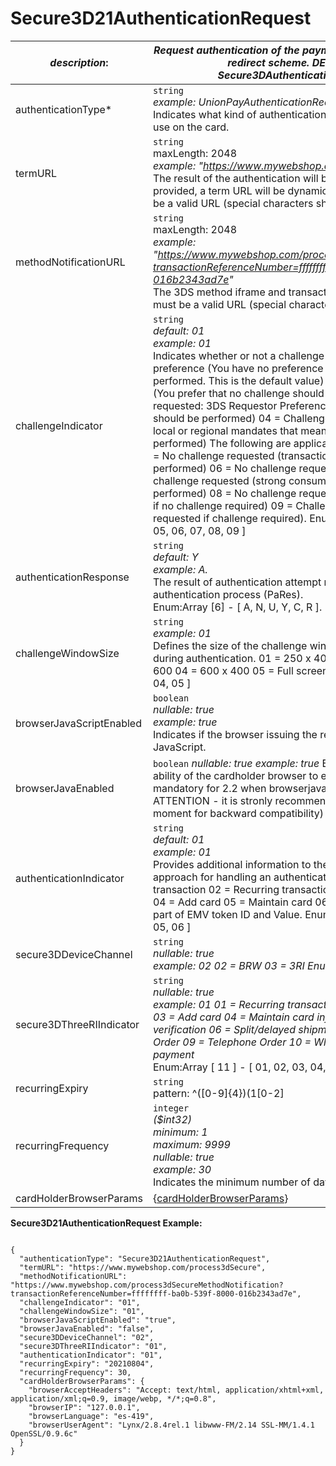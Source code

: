 
# Secure3D21AuthenticationRequest

| *description*: | *Request authentication of the payment card using the 3DS 2.x URL redirect scheme. DEPRECATED - use Secure3DAuthenticationRequest instead*| 
|----|----|
| authenticationType* |  ``` string ```  <br/>  *example: UnionPayAuthenticationRequest.*  <br/> Indicates what kind of authentication scheme the merchant wants to use on the card.|
| termURL |  ``` string ```   <br/> maxLength: 2048  <br/> *example: "https://www.mywebshop.com/process3dSecure"*  <br/> The result of the authentication will be sent to this URL. If not provided, a term URL will be dynamically generated. Note this must be a valid URL (special characters should be URL-encoded).|
| methodNotificationURL |  ``` string ```  <br/> maxLength: 2048  <br/> *example: "https://www.mywebshop.com/process3dSecureMethodNotification?transactionReferenceNumber=ffffffff-ba0b-539f-8000-016b2343ad7e"*  <br/> The 3DS method iframe and transaction ID will be sent here. Note this must be a valid URL (special characters should be URL-encoded).|
| challengeIndicator |  ``` string ```   <br/> *default: 01  <br/> example: 01*  <br/> Indicates whether or not a challenge should be performed. 01 = No preference (You have no preference whether a challenge should be performed. This is the default value) 02 = No challenge requested (You prefer that no challenge should be performed) 03 = Challenge requested: 3DS Requestor Preference (You prefer that a challenge should be performed) 04 = Challenge requested: Mandate (There are local or regional mandates that mean that a challenge must be performed) The following are applicable only for 3DS 2.2 protocol. 05 = No challenge requested (transactional risk analysis is already performed) 06 = No challenge requested (Data share only) 07 = No challenge requested (strong consumer authentication is already performed) 08 = No challenge requested (utilise whitelist exemption if no challenge required) 09 = Challenge requested (whitelist prompt requested if challenge required). Enum:Array [ 9 ] - [ 01, 02, 03, 04, 05, 06, 07, 08, 09 ]|
| authenticationResponse |  ``` string ```  <br/>  *default: Y <br/>  example: A.*  <br/> The result of authentication attempt returned by the 3D Secure authentication process (PaRes).  <br/> Enum:Array [6] - [ A, N, U, Y, C, R ].|
| challengeWindowSize |  ``` string ```   <br/> *example: 01*  <br/> Defines the size of the challenge window displayed to customers during authentication. 01 = 250 x 400 02 = 390 x 400 03 = 500 x 600 04 = 600 x 400 05 = Full screen. Enum:Array [ 5 ] - [ 01, 02, 03, 04, 05 ]|  
| browserJavaScriptEnabled |  ``` boolean ```  <br/>  *nullable: true <br/>  example: true*  <br/> Indicates if the browser issuing the request is capable of performing JavaScript.|
| browserJavaEnabled |  ``` boolean ```  *nullable: true example: true* Boolean that represents the ability of the cardholder browser to execute Java (required for 2.1, mandatory for 2.2 when browserjavaScriptEnabled=true)> ATTENTION - it is stronly recommended to be set (but optional at the moment for backward compatibility)|
| authenticationIndicator |  ``` string ```  <br/>  *default: 01  <br/> example: 01* <br/>   Provides additional information to the ACS to determine the best approach for handling an authentication request. 01 = Payment transaction 02 = Recurring transaction 03 = Installment transaction 04 = Add card 05 = Maintain card 06 = Card holder verification as part of EMV token ID and Value. Enum:Array [ 6 ] - [ 01, 02, 03, 04, 05, 06 ]|
| secure3DDeviceChannel |  ``` string ```  <br/>  *nullable: true  <br/> example: 02 02 = BRW 03 = 3RI Enum:Array [ 2 ] - [ 02, 03 ]* |
| secure3DThreeRIIndicator |  ``` string ```  <br/>  *nullable: true  <br/> example: 01  01 = Recurring transaction 02 = Instalment transaction 03 = Add card 04 = Maintain card information 05 = Account verification 06 = Split/delayed shipment 07 = Top-up 08 = Mail Order 09 = Telephone Order 10 = Whitelist status check 11 = Other payment*  <br/>  Enum:Array [ 11 ] - [ 01, 02, 03, 04, 05, 06, 07, 08, 09, 10, 11 ]* |
| recurringExpiry |  ``` string ```  <br/>  pattern: ^([0-9]{4})(1[0-2]|0[1-9])(3[01]|0[1-9]|[12][0-9])$  <br/>  nullable: true  <br/> *example: 20210819*  <br/> Date after which no further authorisations shall be performed.|
| recurringFrequency |  ``` integer ```   <br/> *($int32)  <br/> minimum: 1  <br/> maximum: 9999 <br/>  nullable: true <br/>  example: 30*  <br/> Indicates the minimum number of days between authorisations.|
| cardHolderBrowserParams | {[cardHolderBrowserParams](?path=docs/schemas-md/CardHolderBrowserParams.md)}|


**Secure3D21AuthenticationRequest Example:**

```{r}

{
  "authenticationType": "Secure3D21AuthenticationRequest",
  "termURL": "https://www.mywebshop.com/process3dSecure",
  "methodNotificationURL": "https://www.mywebshop.com/process3dSecureMethodNotification?transactionReferenceNumber=ffffffff-ba0b-539f-8000-016b2343ad7e",
  "challengeIndicator": "01",
  "challengeWindowSize": "01",
  "browserJavaScriptEnabled": "true",
  "browserJavaEnabled": "false",
  "secure3DDeviceChannel": "02",
  "secure3DThreeRIIndicator": "01",
  "authenticationIndicator": "01",
  "recurringExpiry": "20210804",
  "recurringFrequency": 30,
  "cardHolderBrowserParams": {
    "browserAcceptHeaders": "Accept: text/html, application/xhtml+xml, application/xml;q=0.9, image/webp, */*;q=0.8",
    "browserIP": "127.0.0.1",
    "browserLanguage": "es-419",
    "browserUserAgent": "Lynx/2.8.4rel.1 libwww-FM/2.14 SSL-MM/1.4.1 OpenSSL/0.9.6c"
  }
}
```  

